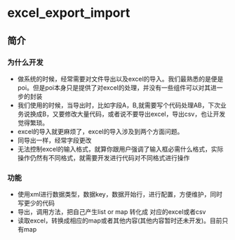# excel_export_import
## 简介
### 为什么开发
* 做系统的时候，经常需要对文件导出以及excel的导入。我们最熟悉的是便是poi。但是poi本身只是提供了对excel的处理，并没有一些组件可以对其进一步的封装
* 我们使用的时候，当导出时，比如字段A，B,就需要写个代码处理AB，下次业务说换成B，又要修改大量代码，或者说不要导出excel，导出csv，也让开发觉得繁琐。
* excel的导入就更麻烦了，excel的导入涉及到两个方面问题。
* 同导出一样，经常字段更改
* 无法控制excel的输入格式，就算你跟用户强调了输入框必需什么格式，实际操作仍然有不同格式，就需要开发进行代码对不同格式进行操作

### 功能
* 使用xml进行数据类型，数据key，数据开始行，进行配置，方便维护，同时写更少的代码
* 导出，调用方法，把自己产生list or map 转化成 对应的excel或者csv 
* 读取excel，转换成相应的map或者其他内容(其他内容暂时还未开发)。目前只有map
